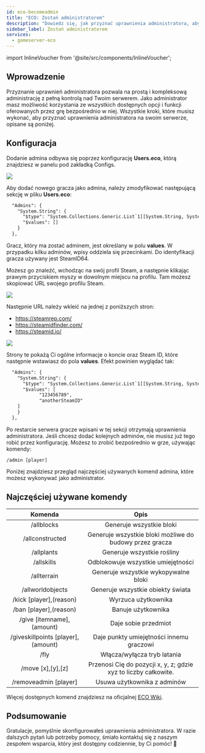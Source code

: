 ```yaml
---
id: eco-becomeadmin
title: "ECO: Zostań administratorem"
description: "Dowiedz się, jak przyznać uprawnienia administratora, aby mieć pełną kontrolę nad serwerem i sprawnie zarządzać grą → Sprawdź teraz"
sidebar_label: Zostań administratorem
services:
  - gameserver-eco
---
```


import InlineVoucher from '@site/src/components/InlineVoucher';

## Wprowadzenie
Przyznanie uprawnień administratora pozwala na prostą i kompleksową administrację z pełną kontrolą nad Twoim serwerem. Jako administrator masz możliwość korzystania ze wszystkich dostępnych opcji i funkcji oferowanych przez grę bezpośrednio w niej. Wszystkie kroki, które musisz wykonać, aby przyznać uprawnienia administratora na swoim serwerze, opisane są poniżej.  
<InlineVoucher />

## Konfiguracja
Dodanie admina odbywa się poprzez konfigurację **Users.eco**, którą znajdziesz w panelu pod zakładką Configs.

![](https://screensaver01.zap-hosting.com/index.php/s/ACgPpyPfGmnmi8X/preview)

Aby dodać nowego gracza jako admina, należy zmodyfikować następującą sekcję w pliku **Users.eco**:

```xml
  "Admins": {
    "System.String": {
      "$type": "System.Collections.Generic.List`1[[System.String, System.Private.CoreLib]], System.Private.CoreLib",
      "$values": []
    }
  },
```

Gracz, który ma zostać adminem, jest określany w polu **values**. W przypadku kilku adminów, wpisy oddziela się przecinkami. Do identyfikacji gracza używany jest SteamID64.

Możesz go znaleźć, wchodząc na swój profil Steam, a następnie klikając prawym przyciskiem myszy w dowolnym miejscu na profilu. Tam możesz skopiować URL swojego profilu Steam.

![](https://screensaver01.zap-hosting.com/index.php/s/YQoe4tpFzbRTAqd/preview)

Następnie URL należy wkleić na jednej z poniższych stron:

- https://steamrep.com/
- https://steamidfinder.com/
- https://steamid.io/

![](https://screensaver01.zap-hosting.com/index.php/s/3RSya5KbWGfcgHr/preview)

Strony te pokażą Ci ogólne informacje o koncie oraz Steam ID, które następnie wstawiasz do pola **values**. Efekt powinien wyglądać tak:

```xml
  "Admins": {
    "System.String": {
      "$type": "System.Collections.Generic.List`1[[System.String, System.Private.CoreLib]], System.Private.CoreLib",
      "$values": [
			"123456789",
			"anotherSteamID"
	]
    }
  },
```

Po restarcie serwera gracze wpisani w tej sekcji otrzymają uprawnienia administratora. Jeśli chcesz dodać kolejnych adminów, nie musisz już tego robić przez konfigurację. Możesz to zrobić bezpośrednio w grze, używając komendy:

```
/admin [player]
```

Poniżej znajdziesz przegląd najczęściej używanych komend admina, które możesz wykonywać jako administrator.

## Najczęściej używane komendy

|              Komenda               |                      Opis                        |
| :-------------------------------: | :----------------------------------------------: |
|             /allblocks             |               Generuje wszystkie bloki           |
|          /allconstructed           |       Generuje wszystkie bloki możliwe do budowy przez gracza       |
|             /allplants             |               Generuje wszystkie rośliny          |
|             /allskills             |               Odblokowuje wszystkie umiejętności  |
|            /allterrain             |             Generuje wszystkie wykopywalne bloki  |
|          /allworldobjects          |               Generuje wszystkie obiekty świata   |
|      /kick [player],(reason)       |                  Wyrzuca użytkownika              |
|       /ban [player],(reason)       |                  Banuje użytkownika               |
|     /give [itemname],(amount)      |               Daje sobie przedmiot                 |
| /giveskillpoints [player],(amount) |           Daje punkty umiejętności innemu graczowi |
|                /fly                |                 Włącza/wyłącza tryb latania       |
|         /move [x],[y],[z]          | Przenosi Cię do pozycji x, y, z; gdzie xyz to liczby całkowite. |
|       /removeadmin [player]        |              Usuwa użytkownika z adminów           |

Więcej dostępnych komend znajdziesz na oficjalnej [ECO Wiki](https://eco.gamepedia.com/Chat_Commands).

## Podsumowanie

Gratulacje, pomyślnie skonfigurowałeś uprawnienia administratora. W razie dalszych pytań lub potrzeby pomocy, śmiało kontaktuj się z naszym zespołem wsparcia, który jest dostępny codziennie, by Ci pomóc! 🙂

<InlineVoucher />